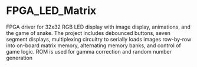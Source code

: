 # FPGA_LED_Matrix

FPGA driver for 32x32 RGB LED display with image display, animations, and the game of snake. The project includes debounced buttons, seven segment displays,
multiplexing circuitry to serially loads images row-by-row into on-board matrix memory, alternating memory banks, and control of game logic. ROM is used for
gamma correction and random number generation
